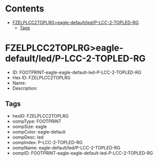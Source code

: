 



Contents
========

* [FZELPLCC2TOPLRG>eagle-default/led/P-LCC-2-TOPLED-RG](#fzelplcc2toplrgeagle-defaultledp-lcc-2-topled-rg)
	* [Tags](#tags)

# FZELPLCC2TOPLRG>eagle-default/led/P-LCC-2-TOPLED-RG

- ID: FOOTPRINT-eagle-eagle-default-led-P-LCC-2-TOPLED-RG
- Hex ID: FZELPLCC2TOPLRG
- Name: 
- Description: 

## Tags

- hexID: FZELPLCC2TOPLRG
- oompType: FOOTPRINT
- oompSize: eagle
- oompColor: eagle-default
- oompDesc: led
- oompIndex: P-LCC-2-TOPLED-RG
- oompName: eagle-default/led/P-LCC-2-TOPLED-RG
- oompID: FOOTPRINT-eagle-eagle-default-led-P-LCC-2-TOPLED-RG
